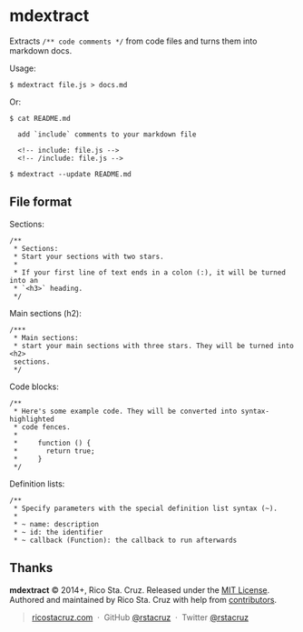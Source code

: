 # mdextract

Extracts `/** code comments */` from code files and turns them into markdown 
docs.

Usage:

    $ mdextract file.js > docs.md

Or:

    $ cat README.md

      add `include` comments to your markdown file

      <!-- include: file.js -->
      <!-- /include: file.js -->

    $ mdextract --update README.md

File format
-----------

Sections:

```
/**
 * Sections:
 * Start your sections with two stars.
 *
 * If your first line of text ends in a colon (:), it will be turned into an
 * `<h3>` heading.
 */
```

Main sections (h2):

```
/***
 * Main sections:
 * start your main sections with three stars. They will be turned into <h2> 
 sections.
 */
```

Code blocks:

```
/**
 * Here's some example code. They will be converted into syntax-highlighted
 * code fences.
 *
 *     function () {
 *       return true;
 *     }
 */
```

Definition lists:

```
/**
 * Specify parameters with the special definition list syntax (~).
 *
 * ~ name: description
 * ~ id: the identifier
 * ~ callback (Function): the callback to run afterwards
```

Thanks
------

**mdextract** © 2014+, Rico Sta. Cruz. Released under the [MIT License].<br>
Authored and maintained by Rico Sta. Cruz with help from [contributors].

> [ricostacruz.com](http://ricostacruz.com) &nbsp;&middot;&nbsp;
> GitHub [@rstacruz](https://github.com/rstacruz) &nbsp;&middot;&nbsp;
> Twitter [@rstacruz](https://twitter.com/rstacruz)

[MIT License]: http://mit-license.org/
[contributors]: http://github.com/rstacruz/mdextract/contributors
